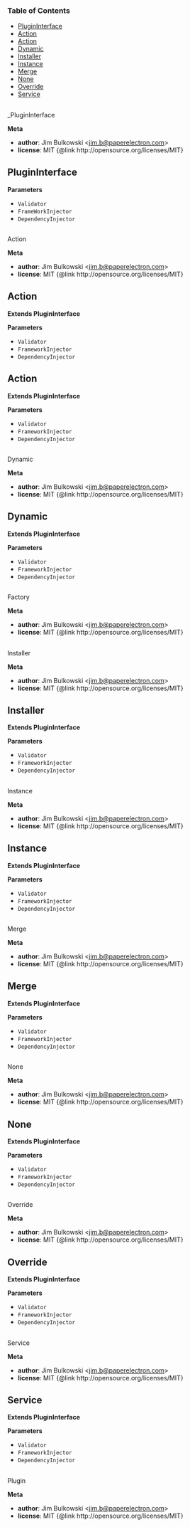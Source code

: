 <!-- Generated by documentation.js. Update this documentation by updating the source code. -->

### Table of Contents

-   [PluginInterface](#plugininterface)
-   [Action](#action)
-   [Action](#action-1)
-   [Dynamic](#dynamic)
-   [Installer](#installer)
-   [Instance](#instance)
-   [Merge](#merge)
-   [None](#none)
-   [Override](#override)
-   [Service](#service)

## 

\_PluginInterface

**Meta**

-   **author**: Jim Bulkowski &lt;jim.b@paperelectron.com>
-   **license**: MIT {@link http&#x3A;//opensource.org/licenses/MIT}

## PluginInterface

**Parameters**

-   `Validator`  
-   `FrameWorkInjector`  
-   `DependencyInjector`  

## 

Action

**Meta**

-   **author**: Jim Bulkowski &lt;jim.b@paperelectron.com>
-   **license**: MIT {@link http&#x3A;//opensource.org/licenses/MIT}

## Action

**Extends PluginInterface**

**Parameters**

-   `Validator`  
-   `FrameworkInjector`  
-   `DependencyInjector`  

## Action

**Extends PluginInterface**

**Parameters**

-   `Validator`  
-   `FrameworkInjector`  
-   `DependencyInjector`  

## 

Dynamic

**Meta**

-   **author**: Jim Bulkowski &lt;jim.b@paperelectron.com>
-   **license**: MIT {@link http&#x3A;//opensource.org/licenses/MIT}

## Dynamic

**Extends PluginInterface**

**Parameters**

-   `Validator`  
-   `FrameworkInjector`  
-   `DependencyInjector`  

## 

Factory

**Meta**

-   **author**: Jim Bulkowski &lt;jim.b@paperelectron.com>
-   **license**: MIT {@link http&#x3A;//opensource.org/licenses/MIT}

## 

Installer

**Meta**

-   **author**: Jim Bulkowski &lt;jim.b@paperelectron.com>
-   **license**: MIT {@link http&#x3A;//opensource.org/licenses/MIT}

## Installer

**Extends PluginInterface**

**Parameters**

-   `Validator`  
-   `FrameworkInjector`  
-   `DependencyInjector`  

## 

Instance

**Meta**

-   **author**: Jim Bulkowski &lt;jim.b@paperelectron.com>
-   **license**: MIT {@link http&#x3A;//opensource.org/licenses/MIT}

## Instance

**Extends PluginInterface**

**Parameters**

-   `Validator`  
-   `FrameworkInjector`  
-   `DependencyInjector`  

## 

Merge

**Meta**

-   **author**: Jim Bulkowski &lt;jim.b@paperelectron.com>
-   **license**: MIT {@link http&#x3A;//opensource.org/licenses/MIT}

## Merge

**Extends PluginInterface**

**Parameters**

-   `Validator`  
-   `FrameworkInjector`  
-   `DependencyInjector`  

## 

None

**Meta**

-   **author**: Jim Bulkowski &lt;jim.b@paperelectron.com>
-   **license**: MIT {@link http&#x3A;//opensource.org/licenses/MIT}

## None

**Extends PluginInterface**

**Parameters**

-   `Validator`  
-   `FrameworkInjector`  
-   `DependencyInjector`  

## 

Override

**Meta**

-   **author**: Jim Bulkowski &lt;jim.b@paperelectron.com>
-   **license**: MIT {@link http&#x3A;//opensource.org/licenses/MIT}

## Override

**Extends PluginInterface**

**Parameters**

-   `Validator`  
-   `FrameworkInjector`  
-   `DependencyInjector`  

## 

Service

**Meta**

-   **author**: Jim Bulkowski &lt;jim.b@paperelectron.com>
-   **license**: MIT {@link http&#x3A;//opensource.org/licenses/MIT}

## Service

**Extends PluginInterface**

**Parameters**

-   `Validator`  
-   `FrameworkInjector`  
-   `DependencyInjector`  

## 

Plugin

**Meta**

-   **author**: Jim Bulkowski &lt;jim.b@paperelectron.com>
-   **license**: MIT {@link http&#x3A;//opensource.org/licenses/MIT}

